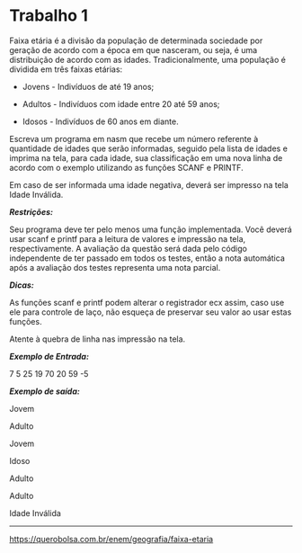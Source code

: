 # Trabalho 1

Faixa etária é a divisão da população de determinada sociedade por geração de acordo com a época em que nasceram, ou seja, é uma distribuição de acordo com as idades. Tradicionalmente, uma população é dividida em três faixas etárias:

* Jovens - Indivíduos de até 19 anos;

* Adultos - Indivíduos com idade entre 20 até 59 anos;

* Idosos - Indivíduos de 60 anos em diante.

Escreva um programa em nasm que recebe um número referente à quantidade de idades que serão informadas, seguido pela lista de idades e imprima na tela, para cada idade, sua classificação em uma nova linha de acordo com o exemplo utilizando as funções SCANF e PRINTF.

Em caso de ser informada uma idade negativa, deverá ser impresso na tela Idade Inválida.

***Restrições:***

Seu programa deve ter pelo menos uma função implementada.
Você deverá usar scanf e printf para a leitura de valores e impressão na tela, respectivamente.
A avaliação da questão será dada pelo código independente de ter passado em todos os testes, então a nota automática após a avaliação dos testes representa uma nota parcial.

***Dicas:***

As funções scanf e printf podem alterar o registrador ecx assim, caso use ele para controle de laço, não esqueça de preservar seu valor ao usar estas funções.

Atente à quebra de linha nas impressão na tela.

***Exemplo de Entrada:***

7 5 25 19 70 20 59 -5

***Exemplo de saída:***

Jovem

Adulto

Jovem

Idoso

Adulto

Adulto

Idade Inválida

---

<https://querobolsa.com.br/enem/geografia/faixa-etaria>
